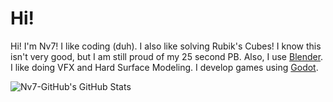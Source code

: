 # Hi!
Hi! I'm Nv7! I like coding (duh). I also like solving Rubik's Cubes! I know this isn't very good, but I am still proud of my 25 second PB. Also, I use [Blender](https://blender.org). I like doing VFX and Hard Surface Modeling. I develop games using [Godot](https://godotengine.org).

![Nv7-GitHub's GitHub Stats](https://github-readme-stats.vercel.app/api?username=Nv7-Github&show_icons=true&theme=dark)
